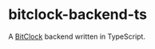 # bitclock-backend-ts

A [BitClock](https://github.com/lucidmachine/bitclock/) backend written in TypeScript.
